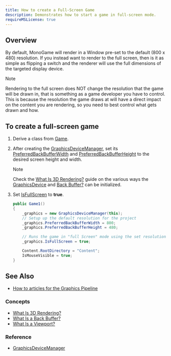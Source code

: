 ```yaml
---
title: How to create a Full-Screen Game
description: Demonstrates how to start a game in full-screen mode.
requireMSLicense: true
---
```


## Overview

By default, MonoGame will render in a Window pre-set to the default (800 x 480) resolution.  If you instead want to render to the full screen, then is it as simple as flipping a switch and the renderer will use the full dimensions of the targeted display device.

> [!NOTE]
> Rendering to the full screen does NOT change the resolution that the game will be drawn in, that is something as a game developer you have to control.  This is because the resolution the game draws at will have a direct impact on the content you are rendering, so you need to best control what gets drawn and how.

## To create a full-screen game

1. Derive a class from [Game](xref:Microsoft.Xna.Framework.Game).

1. After creating the [GraphicsDeviceManager](xref:Microsoft.Xna.Framework.GraphicsDeviceManager), set its [PreferredBackBufferWidth](xref:Microsoft.Xna.Framework.GraphicsDeviceManager.PreferredBackBufferWidth) and [PreferredBackBufferHeight](xref:Microsoft.Xna.Framework.GraphicsDeviceManager.PreferredBackBufferHeight) to the desired screen height and width.

    > [!NOTE]
    > Check the [What Is 3D Rendering?](../../whatis/graphics/WhatIs_3DRendering.md) guide on the various ways the [GraphicsDevice](xref:Microsoft.Xna.Framework.Graphics.GraphicsDevice) and [Back Buffer?](../../whatis/graphics/WhatIs_BackBuffer.md) can be initialized.

1. Set [IsFullScreen](xref:Microsoft.Xna.Framework.GraphicsDeviceManager.IsFullScreen) to **true**.

    ```csharp
    public Game1()
    {
        _graphics = new GraphicsDeviceManager(this);
        // Setup up the default resolution for the project
        _graphics.PreferredBackBufferWidth = 800;
        _graphics.PreferredBackBufferHeight = 480;

        // Runs the game in "full Screen" mode using the set resolution
        _graphics.IsFullScreen = true;

        Content.RootDirectory = "Content";
        IsMouseVisible = true;
    }
    ```

## See Also

- [How to articles for the Graphics Pipeline](index.md)

### Concepts

- [What Is 3D Rendering?](../../whatis/graphics/WhatIs_3DRendering.md)
- [What Is a Back Buffer?](../../whatis/graphics/WhatIs_BackBuffer.md)
- [What Is a Viewport?](../../whatis/graphics/WhatIs_Viewport.md)

### Reference

- [GraphicsDeviceManager](xref:Microsoft.Xna.Framework.GraphicsDeviceManager)
